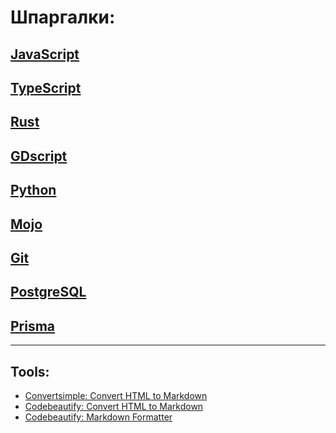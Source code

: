 # Шпаргалки:

## [JavaScript](Javascript)

## [TypeScript](Typescript)

## [Rust](Rust)

## [GDscript](GDscript)

## [Python](Python)

## [Mojo](Mojo)

## [Git](Git)

## [PostgreSQL](PostgreSQL)

## [Prisma](Prisma)

---

## Tools:

- [Convertsimple: Convert HTML to Markdown](https://www.convertsimple.com/convert-html-to-markdown)
- [Codebeautify: Convert HTML to Markdown](https://codebeautify.org/html-to-markdown)
- [Codebeautify: Markdown Formatter](https://codebeautify.org/markdown-formatter)

